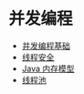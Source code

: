 # 并发编程

- [并发编程基础](https://github.com/lazecoding/Note/blob/main/note/articles/concurrent/base.md)
- [线程安全](https://github.com/lazecoding/Note/blob/main/note/articles/concurrent/线程安全.md)
- [Java 内存模型](https://github.com/lazecoding/Note/blob/main/note/articles/jvm/内存模型.md)
- [线程池](https://github.com/lazecoding/Note/blob/main/note/articles/concurrent/threadpool.md)
